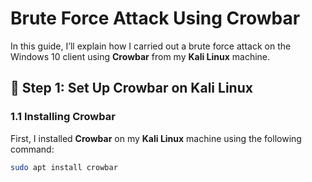 # Brute Force Attack Using Crowbar

In this guide, I’ll explain how I carried out a brute force attack on the Windows 10 client using **Crowbar** from my **Kali Linux** machine.

## 🔨 Step 1: Set Up Crowbar on Kali Linux

### 1.1 Installing Crowbar
First, I installed **Crowbar** on my **Kali Linux** machine using the following command:
```bash
sudo apt install crowbar
